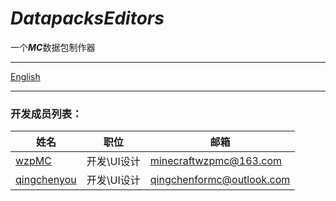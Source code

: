 # ***DatapacksEditors***
一个***MC***数据包制作器
***
[English](https://github.com/Wzp-2008/DatapacksEditors/blob/master/README_cn.md)
***
### 开发成员列表：

| 姓名                                                 | 职位      | 邮箱                        |
|----------------------------------------------------|---------|---------------------------|
| [wzpMC](https://github.com/Wzp-2008)               | 开发\UI设计 | minecraftwzpmc@163.com    |
| [qingchenyou](https://github.com/qingchenyouforcc) | 开发\UI设计 | qingchenformc@outlook.com |
